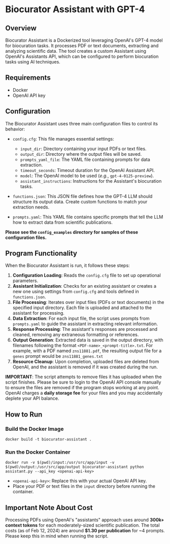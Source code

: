 # Biocurator Assistant with GPT-4
## Overview
Biocurator Assistant is a Dockerized tool leveraging OpenAI's GPT-4 model for biocuration tasks. It processes PDF or text documents, extracting and analyzing scientific data. The tool creates a custom Assistant using OpenAI's Assistants API, which can be configured to perform biocuration tasks using AI techniques.

## Requirements
- Docker
- OpenAI API key

## Configuration
The Biocurator Assistant uses three main configuration files to control its behavior:

- `config.cfg`: This file manages essential settings:

    - `input_dir`: Directory containing your input PDFs or text files.
    - `output_dir`: Directory where the output files will be saved.
    - `prompts_yaml_file`: The YAML file containing prompts for data extraction.
    - `timeout_seconds`: Timeout duration for the OpenAI Assistant API.
    - `model`: The OpenAI model to be used (_e.g._, `gpt-4-0125-preview`).
    - `assistant_instructions`: Instructions for the Assistant's biocuration tasks.

- `functions.json`: This JSON file defines how the GPT-4 LLM should structure its output data. Create custom functions to match your extraction needs.

- `prompts.yaml`: This YAML file contains specific prompts that tell the LLM how to extract data from scientific publications.

**Please see the `config_examples` directory for samples of these configuration files.**

## Program Functionality
When the Biocurator Assistant is run, it follows these steps:

1.  **Configuration Loading**: Reads the `config.cfg` file to set up operational parameters.
2. **Assistant Initialization**: Checks for an existing assistant or creates a new one using settings from `config.cfg` and tools defined in `functions.json`.
3.  **File Processing**: Iterates over input files (PDFs or text documents) in the specified input directory. Each file is uploaded and attached to the assistant for processing.
4. **Data Extraction**: For each input file, the script uses prompts from `prompts.yaml` to guide the assistant in extracting relevant information.
5. **Response Processing**: The assistant's responses are processed and cleaned, removing any extraneous formatting or references.
6. **Output Generation**: Extracted data is saved in the output directory, with filenames following the format `<PDF-name>_<prompt-title>.txt`. For example, with a PDF named `zns11881.pdf`, the resulting output file for a `genes` prompt would be `zns11881_genes.txt`
7. **Resource Cleanup**: Upon completion, uploaded files are deleted from OpenAI, and the assistant is removed if it was created during the run.

**IMPORTANT**: The script attempts to remove files it has uploaded when the script finishes. Please be sure to login to the OpenAI API console manually to ensure the files are removed if the program stops working at any point. OpenAI charges a **daily storage fee** for your files and you may accidentally deplete your API balance.

## How to Run
### Build the Docker Image
```docker build -t biocurator-assistant .```

### Run the Docker Container
```docker run -v $(pwd)/input:/usr/src/app/input -v $(pwd)/output:/usr/src/app/output biocurator-assistant python assistant.py --api_key <openai-api-key>```

- `<openai-api-key>`: Replace this with your actual OpenAI API key.
- Place your PDF or text files in the `input` directory before running the container.

## Important Note About Cost
Processing PDFs using OpenAI's "assistants" approach uses around **300k+ context tokens** for each moderately-sized scientific publication. The total costs (as of Feb 12, 2024) are around **$1.30 per publication** for ~4 prompts. Please keep this in mind when running the script.